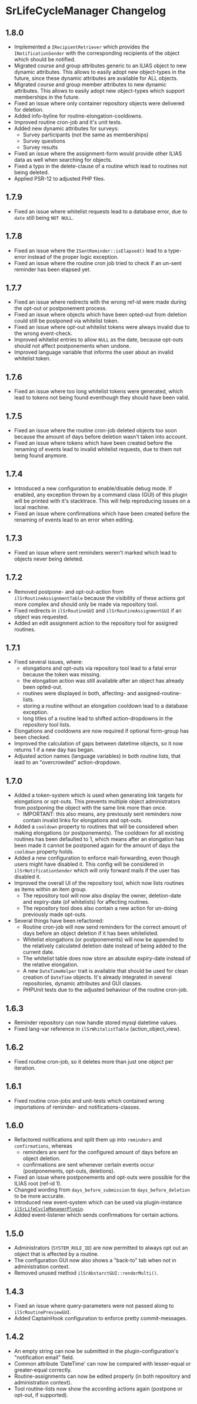 # SrLifeCycleManager Changelog

## 1.8.0

- Implemented a `IRecipientRetriever` which provides the `INotificationSender` with the corresponding recipients
  of the object which should be notified.
- Migrated course and group attributes generic to an ILIAS object to new dynamic attributes. This allows to easily adopt
  new object-types in the future, since these dynamic attributes are available for ALL objects.
- Migrated course and group member attributes to new dynamic attributes. This allows to easily adopt new object-types
  which support memberships in the future.
- Fixed an issue where only container repository objects were delivered for deletion.
- Added info-byline for routine-elongation-cooldowns.
- Improved routine cron-job and it's unit tests.
- Added new dynamic attributes for surveys:
  - Survey participants (not the same as memberships)
  - Survey questions
  - Survey results
- Fixed an issue where the assignment-form would provide other ILIAS data as well when searching for objects.
- Fixed a typo in the delete-clause of a routine which lead to routines not being deleted.
- Applied PSR-12 to adjusted PHP files.

## 1.7.9

- Fixed an issue where whitelist requests lead to a database error, due to `date` still being `NOT NULL`.

## 1.7.8

- Fixed an issue where the `ISentReminder::isElapsed()` lead to a type-error instead of the proper logic exception.
- Fixed an issue where the routine cron job tried to check if an un-sent reminder has been elapsed yet.

## 1.7.7

- Fixed an issue where redirects with the wrong ref-id were made during the opt-out or postponement process.
- Fixed an issue where objects which have been opted-out from deletion could still be postponed via whitelist token.
- Fixed an issue where opt-out whitelist tokens were always invalid due to the wrong event-check.
- Improved whitelist entries to allow `NULL` as the date, because opt-outs should not affect postponements when undone.
- Improved language variable that informs the user about an invalid whitelist token.

## 1.7.6

- Fixed an issue where too long whitelist tokens were generated, which lead to tokens not being found eventhough they
  should have been valid.

## 1.7.5

- Fixed an issue where the routine cron-job deleted objects too soon because the amount of days before deletion wasn't
  taken into account.
- Fixed an issue where tokens which have been created before the renaming of events lead to invalid whitelist requests,
  due to them not being found anymore.

## 1.7.4

- Introduced a new configuration to enable/disable debug mode. If enabled, any exception thrown by a command class (GUI)
  of this plugin will be printed with it's stacktrace. This will help reproducing issues on a local machine.
- Fixed an issue where confirmations which have been created before the renaming of events lead to an error when
  editing.

## 1.7.3

- Fixed an issue where sent reminders weren't marked which lead to objects never being deleted.

## 1.7.2

- Removed postpone- and opt-out-action from `ilSrRoutineAssignmentTable` because the visibility of these actions got
  more complex and should only be made via repository tool.
- Fixed redirects in `ilSrRoutineGUI` and `ilSrRoutineAssignmentGUI` if an object was requested.
- Added an edit assignment action to the repository tool for assigned routines.

## 1.7.1

- Fixed several issues, where:
    - elongations and opt-outs via repository tool lead to a fatal error because the token was missing.
    - the elongation action was still available after an object has already been opted-out.
    - routines were displayed in both, affecting- and assigned-routine-lists.
    - storing a routine without an elongation cooldown lead to a database exception.
    - long titles of a routine lead to shifted action-dropdowns in the repository tool lists.
- Elongations and cooldowns are now required if optional form-group has been checked.
- Improved the calculation of gaps between datetime objects, so it now returns 1 if a new day has began.
- Adjusted action names (language variables) in both routine lists, that lead to an "overcrowded" action-dropdown.

## 1.7.0

- Added a token-system which is used when generating link targets for elongations or opt-outs. This prevents multiple
  object administrators from postponing the object with the same link more than once.
    - IMPORTANT: this also means, any previously sent reminders now contain invalid links for elongations and opt-outs.
- Added a `cooldown` property to routines that will be considered when making elongations (or postponements). The
  cooldown for all existing routines has been defaulted to 1, which means after an elongation has been made it cannot be
  postponed again for the amount of days the `cooldown` property holds.
- Added a new configuration to enforce mail-forwarding, even though users might have disabled it. This config will be
  considered in `ilSrNotificationSender` which will only forward mails if the user has disabled it.
- Improved the overall UI of the repository tool, which now lists routines as items within an item group.
    - The repository tool will now also display the owner, deletion-date and expiry-date (of whitelists) for affecting
      routines.
    - The repository tool does also contain a new action for un-doing previously made opt-outs.
- Several things have been refactored:
    - Routine cron-job will now send reminders for the correct amount of days before an object deletion if it has been
      whitelisted.
    - Whitelist elongations (or postponements) will now be appended to the relatively calculated deletion date instead
      of being added to the current date.
    - The whitelist table does now store an absolute expiry-date instead of the relative elongation.
    - A new `DateTimeHelper` trait is available that should be used for clean creation of `DateTime` objects. It's
      already integrated in several repositories, dynamic attributes and GUI classes.
    - PHPUnit tests due to the adjusted behaviour of the routine cron-job.

## 1.6.3

- Reminder repository can now handle stored mysql datetime values.
- Fixed lang-var reference in `ilSrWhitelistTable` (action_object_view).

## 1.6.2

- Fixed routine cron-job, so it deletes more than just one object per iteration.

## 1.6.1

- Fixed routine cron-jobs and unit-tests which contained wrong importations of reminder- and notifications-classes.

## 1.6.0

- Refactored notifications and split them up into `reminders` and `confirmations`, whereas
    - reminders are sent for the configured amount of days before an object deletion.
    - confirmations are sent whenever certain events occur (postponements, opt-outs, deletions).
- Fixed an issue where postponements and opt-outs were possible for the ILIAS root (ref-id 1).
- Changed wording from `days_before_submission` to `days_before_deletion` to be more accurate.
- Introduced new event-system which can be used via
  plugin-instance [`ilSrLifeCycleManagerPlugin`](./classes/class.ilSrLifeCycleManagerPlugin.php).
- Added event-listener which sends confirmations for certain actions.

## 1.5.0

- Administrators (`SYSTEM_ROLE_ID`) are now permitted to always opt out an object that is affected by a routine.
- The configuration GUI now also shows a "back-to" tab when not in administration context.
- Removed unused method `ilSrAbstarctGUI::renderMulti()`.

## 1.4.3

- Fixed an issue where query-parameters were not passed along to `ilSrRoutinePreviewGUI`.
- Added CaptainHook configuration to enforce pretty commit-messages.

## 1.4.2

- An empty string can now be submitted in the plugin-configuration's "notification email" field.
- Common attribute 'DateTime' can now be compared with lesser-equal or greater-equal correctly.
- Routine-assignments can now be edited properly (in both repository and administration context).
- Tool routine-lists now show the according actions again (postpone or opt-out, if supported).
